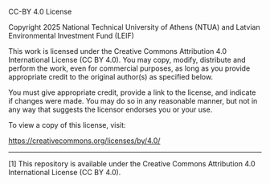 CC-BY 4.0 License

Copyright 2025 National Technical University of Athens (NTUA) and Latvian Environmental Investment Fund (LEIF)

This work is licensed under the Creative Commons Attribution 4.0 International License (CC BY 4.0). You may copy, modify, distribute and perform the work, even for commercial purposes, as long as you provide appropriate credit to the original author(s) as specified below.

You must give appropriate credit, provide a link to the license, and indicate if changes were made. You may do so in any reasonable manner, but not in any way that suggests the licensor endorses you or your use.

To view a copy of this license, visit:

https://creativecommons.org/licenses/by/4.0/

---

[1] This repository is available under the Creative Commons Attribution 4.0 International License (CC BY 4.0).
